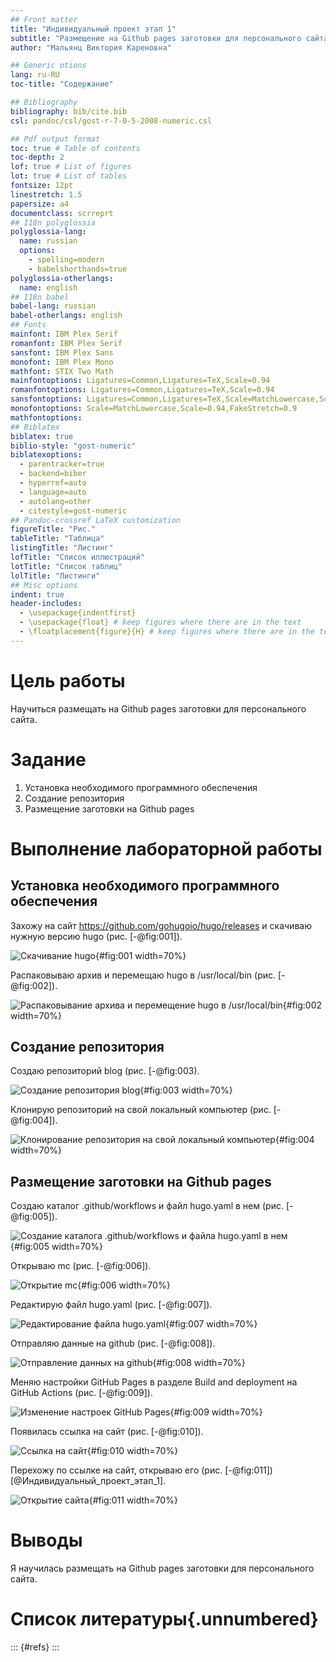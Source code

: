 ```yaml
---
## Front matter
title: "Индивидуальный проект этап 1"
subtitle: "Размещение на Github pages заготовки для персонального сайта"
author: "Мальянц Виктория Кареновна"

## Generic otions
lang: ru-RU
toc-title: "Содержание"

## Bibliography
bibliography: bib/cite.bib
csl: pandoc/csl/gost-r-7-0-5-2008-numeric.csl

## Pdf output format
toc: true # Table of contents
toc-depth: 2
lof: true # List of figures
lot: true # List of tables
fontsize: 12pt
linestretch: 1.5
papersize: a4
documentclass: scrreprt
## I18n polyglossia
polyglossia-lang:
  name: russian
  options:
	- spelling=modern
	- babelshorthands=true
polyglossia-otherlangs:
  name: english
## I18n babel
babel-lang: russian
babel-otherlangs: english
## Fonts
mainfont: IBM Plex Serif
romanfont: IBM Plex Serif
sansfont: IBM Plex Sans
monofont: IBM Plex Mono
mathfont: STIX Two Math
mainfontoptions: Ligatures=Common,Ligatures=TeX,Scale=0.94
romanfontoptions: Ligatures=Common,Ligatures=TeX,Scale=0.94
sansfontoptions: Ligatures=Common,Ligatures=TeX,Scale=MatchLowercase,Scale=0.94
monofontoptions: Scale=MatchLowercase,Scale=0.94,FakeStretch=0.9
mathfontoptions:
## Biblatex
biblatex: true
biblio-style: "gost-numeric"
biblatexoptions:
  - parentracker=true
  - backend=biber
  - hyperref=auto
  - language=auto
  - autolang=other
  - citestyle=gost-numeric
## Pandoc-crossref LaTeX customization
figureTitle: "Рис."
tableTitle: "Таблица"
listingTitle: "Листинг"
lofTitle: "Список иллюстраций"
lotTitle: "Список таблиц"
lolTitle: "Листинги"
## Misc options
indent: true
header-includes:
  - \usepackage{indentfirst}
  - \usepackage{float} # keep figures where there are in the text
  - \floatplacement{figure}{H} # keep figures where there are in the text
---
```


# Цель работы

Научиться размещать на Github pages заготовки для персонального сайта.

# Задание

1. Установка необходимого программного обеспечения
2. Создание репозитория
3. Размещение заготовки на Github pages

# Выполнение лабораторной работы
## Установка необходимого программного обеспечения

Захожу на сайт https://github.com/gohugoio/hugo/releases и скачиваю нужную версию hugo (рис. [-@fig:001]).

![Скачивание hugo](image/1.png){#fig:001 width=70%}

Распаковываю архив и перемещаю hugo в /usr/local/bin (рис. [-@fig:002]).

![Распаковывание архива и перемещение hugo в /usr/local/bin](image/2.png){#fig:002 width=70%}

## Создание репозитория

Создаю репозиторий blog (рис. [-@fig:003).

![Создание репозитория blog](image/3.png){#fig:003 width=70%}

Клонирую репозиторий на свой локальный компьютер (рис. [-@fig:004]).

![Клонирование репозитория на свой локальный компьютер](image/4.png){#fig:004 width=70%}

## Размещение заготовки на Github pages

Создаю каталог .github/workflows и файл hugo.yaml в нем (рис. [-@fig:005]).

![Создание каталога .github/workflows и файла hugo.yaml в нем](image/5.png){#fig:005 width=70%}

Открываю mc (рис. [-@fig:006]).

![Открытие mc](image/6.png){#fig:006 width=70%}

Редактирую файл hugo.yaml (рис. [-@fig:007]).

![Редактирование файла hugo.yaml](image/7.png){#fig:007 width=70%}

Отправляю данные на github (рис. [-@fig:008]).

![Отправление данных на github](image/8.png){#fig:008 width=70%}

Меняю настройки GitHub Pages в разделе Build and deployment на GitHub Actions (рис. [-@fig:009]).

![Изменение настроек GitHub Pages](image/9.png){#fig:009 width=70%}

Появилась ссылка на сайт (рис. [-@fig:010]).

![Ссылка на сайт](image/10.png){#fig:010 width=70%}

Перехожу по ссылке на сайт, открываю его (рис. [-@fig:011]) [@Индивидуальный_проект_этап_1].

![Открытие сайта](image/11.png){#fig:011 width=70%}

# Выводы

Я научилась размещать на Github pages заготовки для персонального сайта.

# Список литературы{.unnumbered}

::: {#refs}
:::
